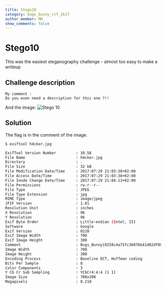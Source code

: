 ```yaml
---
title: Stego10
category: bugs_bunny_ctf_2k17
author_member: MH
show_comments: false
---
```


# Stego10
This was the easiest steganography challenge - almost too easy to make a writeup
## Challenge description
```text
My comment :
Do you even need a description for this one ?!!
```
And the image:
![Stego 10](http://sw1ss.team/images/Bugs_Bunny_CTF_2k17/h4cker.jpg)

## Solution
The flag is in the comment of the image.
```bash
$ exiftool h4cker.jpg

ExifTool Version Number         : 10.58
File Name                       : h4cker.jpg
Directory                       : .
File Size                       : 32 kB
File Modification Date/Time     : 2017:07:29 21:03:38+02:00
File Access Date/Time           : 2017:07:29 21:03:38+02:00
File Inode Change Date/Time     : 2017:07:29 21:04:13+02:00
File Permissions                : rw-r--r--
File Type                       : JPEG
File Type Extension             : jpg
MIME Type                       : image/jpeg
JFIF Version                    : 1.01
Resolution Unit                 : inches
X Resolution                    : 96
Y Resolution                    : 96
Exif Byte Order                 : Little-endian (Intel, II)
Software                        : Google
Exif Version                    : 0220
Exif Image Width                : 700
Exif Image Height               : 300
Comment                         : Bugs_Bunny{0258c4a75fc36076b41d02df8074372b}
Image Width                     : 700
Image Height                    : 300
Encoding Process                : Baseline DCT, Huffman coding
Bits Per Sample                 : 8
Color Components                : 3
Y Cb Cr Sub Sampling            : YCbCr4:4:4 (1 1)
Image Size                      : 700x300
Megapixels                      : 0.210
```
